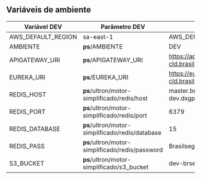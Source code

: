 ## Variáveis de ambiente
| Variável DEV       | Parâmetro DEV                                   | Valor DEV                                                  | Variável HML   | Parâmetro HML                                     | Valor HML                                                  | Variável PRD   | Parâmetro PRD                                     | Valor PRD                                                  |
|--------------------|-------------------------------------------------|------------------------------------------------------------|----------------|---------------------------------------------------|------------------------------------------------------------|----------------|---------------------------------------------------|------------------------------------------------------------|
| AWS_DEFAULT_REGION | sa-east-1                                       | AWS_DEFAULT_REGION                                         | sa-east-1      | AWS_DEFAULT_REGION                                | sa-east-1                                                  |                |                                                   |                                                            |
| AMBIENTE           | **ps**/AMBIENTE                                 | DEV                                                        | AMBIENTE       | **ps**/AMBIENTE                                   | HML                                                        | AMBIENTE       | **ps**/AMBIENTE                                   | PRD                                                        |
| APIGATEWAY_URI     | **ps**/APIGATEWAY_URI                           | https://apigateway-internal.dev-cld.brasilseg.com.br       | APIGATEWAY_URI | **ps**/APIGATEWAY_URI                             | https://apigateway-internal.hml-cld.brasilseg.com.br       | APIGATEWAY_URI | **ps**/APIGATEWAY_URI                             | https://apigateway-internal.cld.brasilseg.com.br           |
| EUREKA_URI         | **ps**/EUREKA_URI                               | https://eureka.dev-cld.brasilseg.com.br/eureka             | EUREKA_URI     | **ps**/EUREKA_URI                                 | https://eureka.hml-cld.brasilseg.com.br/eureka             | EUREKA_URI     | **ps**/EUREKA_URI                                 | https://eureka.cld.brasilseg.com.br/eureka                 |
| REDIS_HOST         | **ps**/ultron/motor-simplificado/redis/host     | master.brasilseg-redis-dev.dxgpxg.sae1.cache.amazonaws.com | REDIS_HOST     | **ps**/brseg/elasticache/brasilseg-redis/endpoint | master.hml-brasilseg-redis.4xtwst.sae1.cache.amazonaws.com | REDIS_HOST     | **ps**/brseg/elasticache/brasilseg-redis/endpoint | master.hml-brasilseg-redis.4xtwst.sae1.cache.amazonaws.com |
| REDIS_PORT         | **ps**/ultron/motor-simplificado/redis/port     | 6379                                                       | REDIS_PORT     | **ps**/brseg/elasticache/brasilseg-redis/porta    | 6379                                                       | REDIS_PORT     | **ps**/brseg/elasticache/brasilseg-redis/porta    | 6379                                                       |
| REDIS_DATABASE     | **ps**/ultron/motor-simplificado/redis/database | 15                                                         | REDIS_DATABASE | **ps**/motor/ultron/redis_index                   | 15                                                         | REDIS_DATABASE | **ps**/motor/ultron/redis_index                   | 15                                                         |
| REDIS_PASS         | **ps**/ultron/motor-simplificado/redis/password | Brasilseg#123456789                                        | REDIS_PASS     | **ps**/brseg/elasticache/brasilseg-redis/token    | -                                                          | REDIS_PASS     | **ps**/brseg/elasticache/brasilseg-redis/token    | -                                                          |
| S3_BUCKET          | **ps**/ultron/motor-simplificado/s3_bucket      | dev-brseg-ultron-motorcalculo                              | S3_BUCKET      | **ps**/motor/ultron/s3_bucket                     | hml-brseg-ultron-motorcalculo                              | S3_BUCKET      | **ps**/motor/ultron/s3_bucket                     | -                                                          |